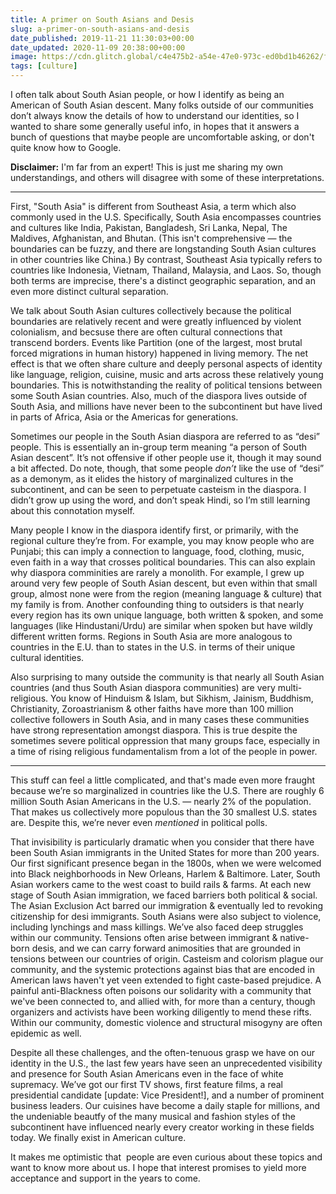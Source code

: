 ```yaml
---
title: A primer on South Asians and Desis
slug: a-primer-on-south-asians-and-desis
date_published: 2019-11-21 11:30:03+00:00
date_updated: 2020-11-09 20:38:00+00:00
image: https://cdn.glitch.global/c4e475b2-a54e-47e0-973c-ed0bd1b46262/fort.jpeg?v=1669585048076
tags: [culture]
---
```

I often talk about South Asian people, or how I identify as being an American of South Asian descent. Many folks outside of our communities don’t always know the details of how to understand our identities, so I wanted to share some generally useful info, in hopes that it answers a bunch of questions that maybe people are uncomfortable asking, or don't quite know how to Google.

**Disclaimer:** I'm far from an expert! This is just me sharing my own understandings, and others will disagree with some of these interpretations.

---

First, "South Asia" is different from Southeast Asia, a term which also commonly used in the U.S. Specifically, South Asia encompasses countries and cultures like India, Pakistan, Bangladesh, Sri Lanka, Nepal, The Maldives, Afghanistan, and Bhutan. (This isn't comprehensive — the boundaries can be fuzzy, and there are longstanding South Asian cultures in other countries like China.) By contrast, Southeast Asia typically refers to countries like Indonesia, Vietnam, Thailand, Malaysia, and Laos. So, though both terms are imprecise, there's a distinct geographic separation, and an even more distinct cultural separation.

We talk about South Asian cultures collectively because the political boundaries are relatively recent and were greatly influenced by violent colonialism, and becsuse there are often cultural connections that transcend borders. Events like Partition (one of the largest, most brutal forced migrations in human history) happened in living memory. The net effect is that we often share culture and deeply personal aspects of identity like language, religion, cuisine, music and arts across these relatively young boundaries. This is notwithstanding the reality of political tensions between some South Asian countries. Also, much of the diaspora lives outside of South Asia, and millions have never been to the subcontinent but have lived in parts of Africa, Asia or the Americas for generations.

Sometimes our people in the South Asian diaspora are referred to as “desi” people. This is essentially an in-group term meaning “a person of South Asian descent”. It’s not offensive if other people use it, though it may sound a bit affected. Do note, though, that some people *don’t* like the use of “desi” as a demonym, as it elides the history of marginalized cultures in the subcontinent, and can be seen to perpetuate casteism in the diaspora. I didn’t grow up using the word, and don’t speak Hindi, so I’m still learning about this connotation myself.

Many people I know in the diaspora identify first, or primarily, with the regional culture they’re from. For example, you may know people who are Punjabi; this can imply a connection to language, food, clothing, music, even faith in a way that crosses political boundaries. This can also explain why diaspora comminities are rarely a monolith. For example, I grew up around very few people of South Asian descent, but even within that small group, almost none were from the region (meaning language & culture) that my family is from. Another confounding thing to outsiders is that nearly every region has its own unique language, both written & spoken, and some languages (like Hindustani/Urdu) are similar when spoken but have wildly different written forms. Regions in South Asia are more analogous to countries in the E.U. than to states in the U.S. in terms of their unique cultural identities.

Also surprising to many outside the community is that nearly all South Asian countries (and thus South Asian diaspora communities) are very multi-religious. You know of Hinduism & Islam, but Sikhism, Jainism, Buddhism, Christianity, Zoroastrianism & other faiths have more than 100 million collective followers in South Asia, and in many cases these communities have strong representation amongst diaspora. This is true despite the sometimes severe political oppression that many groups face, especially in a time of rising religious fundamentalism from a lot of the people in power.

---

This stuff can feel a little complicated, and that's made even more fraught because we’re so marginalized in countries like the U.S. There are roughly 6 million South Asian Americans in the U.S. — nearly 2% of the population. That makes us collectively more populous than the 30 smallest U.S. states are. Despite this, we’re never even *mentioned* in political polls.

That invisibility is particularly dramatic when you consider that there have been South Asian immigrants in the United States for more than 200 years. Our first significant presence began in the 1800s, when we were welcomed into Black neighborhoods in New Orleans, Harlem & Baltimore. Later, South Asian workers came to the west coast to build rails & farms. At each new stage of South Asian immigration, we faced barriers both political & social. The Asian Exclusion Act barred our immigration & eventually led to revoking citizenship for desi immigrants. South Asians were also subject to violence, including lynchings and mass killings. We’ve also faced deep struggles within our community. Tensions often arise between immigrant & native-born desis, and we can carry forward animosities that are grounded in tensions between our countries of origin. Casteism and colorism plague our community, and the systemic protections against bias that are encoded in American laws haven't yet veen extended to fight caste-based prejudice. A painful anti-Blackness often poisons our solidarity with a community that we've been connected to, and allied with, for more than a century, though organizers and activists have been working diligently to mend these rifts. Within our community, domestic violence and structural misogyny are often epidemic as well.

Despite all these challenges, and the often-tenuous grasp we have on our identity in the U.S., the last few years have seen an unprecedented visibility and presence for South Asian Americans even in the face of white supremacy. We’ve got our first TV shows, first feature films, a real presidential candidate [update: Vice President!], and a number of prominent business leaders. Our cuisines have become a daily staple for millions, and the undeniable beautfy of the many musical and fashion styles of the subcontinent have influenced nearly every creator working in these fields today. We finally exist in American culture.

It makes me optimistic that  people are even curious about these topics and want to know more about us. I hope that interest promises to yield more acceptance and support in the years to come.
